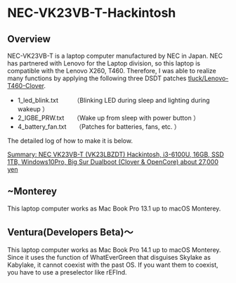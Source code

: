 # NEC-VK23VB-T-Hackintosh
## Overview
NEC-VK23VB-T is a laptop computer manufactured by NEC in Japan.
NEC has partnered with Lenovo for the Laptop division, so this laptop is compatible with the Lenovo X260, T460.
Therefore, I was able to realize many functions by applying the following three DSDT patches [tluck/Lenovo-T460-Clover](https://github.com/tluck/Lenovo-T460-Clover).

- 1_led_blink.txt　　　（Blinking LED during sleep and lighting during wakeup ）
- 2_IGBE_PRW.txt　　（Wake up from sleep with power button ）
- 4_battery_fan.txt　　（Patches for batteries, fans, etc. ）

The detailed log of how to make it is below.

[Summary: NEC VK23VB-T (VK23LBZDT) Hackintosh, i3-6100U, 16GB, SSD 1TB, Windows10Pro, Big Sur Dualboot (Clover & OpenCore) about 27,000 yen](https://mifmif.mydns.jp/alpha/?p=1629)

## ~Monterey
This laptop computer works as Mac Book Pro 13.1 up to macOS Monterey.

## Ventura(Developers Beta)〜
This laptop computer works as Mac Book Pro 14.1 up to macOS Monterey.
Since it uses the function of WhatEverGreen that disguises Skylake as Kabylake, it cannot coexist with the past OS.
If you want them to coexist, you have to use a preselector like rEFInd.
